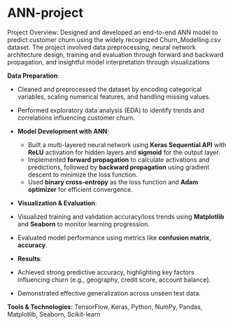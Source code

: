 # ANN-project
Project Overview: Designed and developed an end-to-end ANN model to predict customer churn using the widely recognized Churn_Modelling.csv dataset. The project involved data preprocessing, neural network architecture design, training and evaluation through forward and backward propagation, and insightful model interpretation through visualizations


**Data Preparation**:
  - Cleaned and preprocessed the dataset by encoding categorical variables, scaling numerical features, and handling missing values.
  - Performed exploratory data analysis (EDA) to identify trends and correlations influencing customer churn.

- **Model Development with ANN**:
  - Built a multi-layered neural network using **Keras Sequential API** with **ReLU** activation for hidden layers and **sigmoid** for the output layer.
  - Implemented **forward propagation** to calculate activations and predictions, followed by **backward propagation** using gradient descent to minimize the loss function.
  - Used **binary cross-entropy** as the loss function and **Adam optimizer** for efficient convergence.

-  **Visualization & Evaluation**:
  - Visualized training and validation accuracy/loss trends using **Matplotlib** and **Seaborn** to monitor learning progression.
  - Evaluated model performance using metrics like **confusion matrix**, **accuracy**.

-  **Results**:
  - Achieved strong predictive accuracy, highlighting key factors influencing churn (e.g., geography, credit score, account balance).
  - Demonstrated effective generalization across unseen test data.

**Tools & Technologies:**
TensorFlow, Keras, Python, NumPy, Pandas, Matplotlib, Seaborn, Scikit-learn


